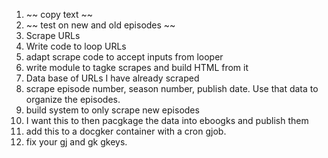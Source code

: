 1. ~~ copy text ~~
  1. ~~ test on new and old episodes ~~
2. Scrape URLs 
3. Write code to loop URLs
4. adapt scrape code to accept inputs from looper
5. write module to tagke scrapes and build HTML from it
6. Data base of URLs I have already scraped
7. scrape episode number, season number, publish date. Use that data to organize the episodes.
8. build system to only scrape new episodes
9. I want this to then pacgkage the data into eboogks and publish them
10. add this to a docgker container with a cron gjob.
11. fix your gj and gk gkeys.
